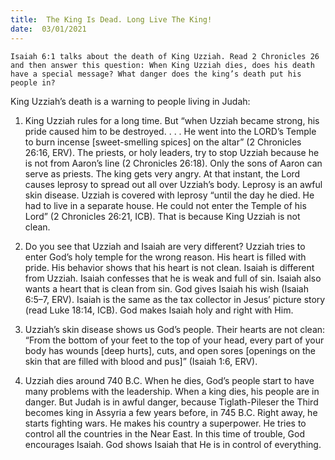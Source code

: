 ```yaml
---
title:  The King Is Dead. Long Live The King! 
date:  03/01/2021
---
```


`Isaiah 6:1 talks about the death of King Uzziah. Read 2 Chronicles 26 and then answer this question: When King Uzziah dies, does his death have a special message? What danger does the king’s death put his people in?`

King Uzziah’s death is a warning to people living in Judah:

1. King Uzziah rules for a long time. But “when Uzziah became strong, his pride caused him to be destroyed. . . . He went into the LORD’s Temple to burn incense [sweet-smelling spices] on the altar” (2 Chronicles 26:16, ERV). The priests, or holy leaders, try to stop Uzziah because he is not from Aaron’s line (2 Chronicles 26:18). Only the sons of Aaron can serve as priests. The king gets very angry. At that instant, the Lord causes leprosy to spread out all over Uzziah’s body. Leprosy is an awful skin disease. Uzziah is covered with leprosy “until the day he died. He had to live in a separate house. He could not enter the Temple of his Lord” (2 Chronicles 26:21, ICB). That is because King Uzziah is not clean.

2. Do you see that Uzziah and Isaiah are very different? Uzziah tries to enter God’s holy temple for the wrong reason. His heart is filled with pride. His behavior shows that his heart is not clean. Isaiah is different from Uzziah. Isaiah confesses that he is weak and full of sin. Isaiah also wants a heart that is clean from sin. God gives Isaiah his wish (Isaiah 6:5–7, ERV). Isaiah is the same as the tax collector in Jesus’ picture story (read Luke 18:14, ICB). God makes Isaiah holy and right with Him.

3. Uzziah’s skin disease shows us God’s people. Their hearts are not clean: “From the bottom of your feet to the top of your head, every part of your body has wounds [deep hurts], cuts, and open sores [openings on the skin that are filled with blood and pus]” (Isaiah 1:6, ERV).

4. Uzziah dies around 740 B.C. When he dies, God’s people start to have many problems with the leadership. When a king dies, his people are in danger. But Judah is in awful danger, because Tiglath-Pileser the Third becomes king in Assyria a few years before, in 745 B.C. Right away, he starts fighting wars. He makes his country a superpower. He tries to control all the countries in the Near East. In this time of trouble, God encourages Isaiah. God shows Isaiah that He is in control of everything.